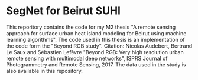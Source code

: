 # SegNet for Beirut SUHI
This reporitory contains the code for my M2 thesis "A remote sensing approach for surface urban heat island modeling for Beirut using machine learning algorithms".
The code used in this thesis is an implementation of the code form the "Beyond RGB study".
Citation: Nicolas Audebert, Bertrand Le Saux and Sébastien Lefèvre
"Beyond RGB: Very high resolution urban remote sensing with multimodal deep networks", ISPRS Journal of Photogrammetry and Remote Sensing, 2017.
The data used in the study is also available in this repository.
